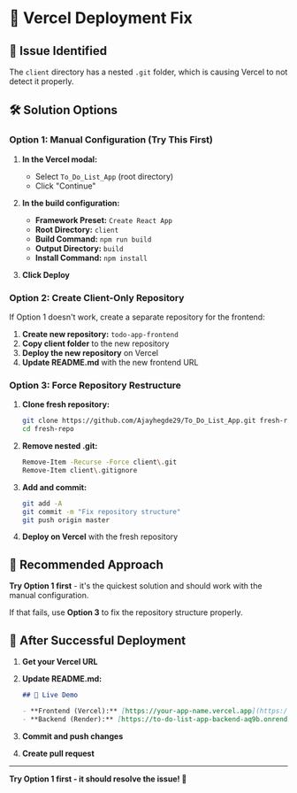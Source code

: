 # 🔧 Vercel Deployment Fix

## 🚨 Issue Identified

The `client` directory has a nested `.git` folder, which is causing Vercel to not detect it properly.

## 🛠️ Solution Options

### Option 1: Manual Configuration (Try This First)

1. **In the Vercel modal:**
   - Select `To_Do_List_App` (root directory)
   - Click "Continue"

2. **In the build configuration:**
   - **Framework Preset:** `Create React App`
   - **Root Directory:** `client`
   - **Build Command:** `npm run build`
   - **Output Directory:** `build`
   - **Install Command:** `npm install`

3. **Click Deploy**

### Option 2: Create Client-Only Repository

If Option 1 doesn't work, create a separate repository for the frontend:

1. **Create new repository:** `todo-app-frontend`
2. **Copy client folder** to the new repository
3. **Deploy the new repository** on Vercel
4. **Update README.md** with the new frontend URL

### Option 3: Force Repository Restructure

1. **Clone fresh repository:**
   ```bash
   git clone https://github.com/Ajayhegde29/To_Do_List_App.git fresh-repo
   cd fresh-repo
   ```

2. **Remove nested .git:**
   ```bash
   Remove-Item -Recurse -Force client\.git
   Remove-Item client\.gitignore
   ```

3. **Add and commit:**
   ```bash
   git add -A
   git commit -m "Fix repository structure"
   git push origin master
   ```

4. **Deploy on Vercel** with the fresh repository

## 🎯 Recommended Approach

**Try Option 1 first** - it's the quickest solution and should work with the manual configuration.

If that fails, use **Option 3** to fix the repository structure properly.

## 📝 After Successful Deployment

1. **Get your Vercel URL**
2. **Update README.md:**
   ```markdown
   ## 🚀 Live Demo
   
   - **Frontend (Vercel):** [https://your-app-name.vercel.app](https://your-app-name.vercel.app)
   - **Backend (Render):** [https://to-do-list-app-backend-aq9b.onrender.com](https://to-do-list-app-backend-aq9b.onrender.com)
   ```

3. **Commit and push changes**
4. **Create pull request**

---

**Try Option 1 first - it should resolve the issue! 🚀** 
